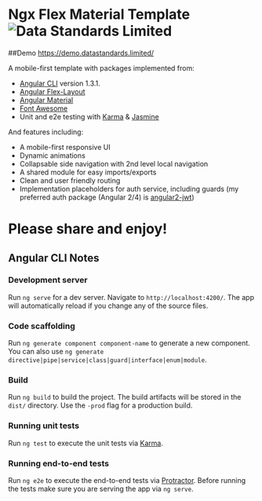 # Ngx Flex Material Template ![Data Standards Limited](https://datastandards.limited/ms-icon-310x310.png)

##Demo
https://demo.datastandards.limited/

A mobile-first template with packages implemented from:
- [Angular CLI](https://github.com/angular/angular-cli) version 1.3.1.
- [Angular Flex-Layout](https://github.com/angular/flex-layout)
- [Angular Material](https://material.angular.io)
- [Font Awesome](http://fontawesome.io/)
- Unit and e2e testing with [Karma](https://karma-runner.github.io) & [Jasmine](https://jasmine.github.io/)

And features including:
- A mobile-first responsive UI
- Dynamic animations
- Collapsable side navigation with 2nd level local navigation
- A shared module for easy imports/exports
- Clean and user friendly routing
- Implementation placeholders for auth service, including guards (my preferred auth package (Angular 2/4) is [angular2-jwt](https://github.com/auth0/angular2-jwt))

# Please share and enjoy!

## Angular CLI Notes

### Development server

Run `ng serve` for a dev server. Navigate to `http://localhost:4200/`. The app will automatically reload if you change any of the source files.

### Code scaffolding

Run `ng generate component component-name` to generate a new component. You can also use `ng generate directive|pipe|service|class|guard|interface|enum|module`.

### Build

Run `ng build` to build the project. The build artifacts will be stored in the `dist/` directory. Use the `-prod` flag for a production build.

### Running unit tests

Run `ng test` to execute the unit tests via [Karma](https://karma-runner.github.io).

### Running end-to-end tests

Run `ng e2e` to execute the end-to-end tests via [Protractor](http://www.protractortest.org/).
Before running the tests make sure you are serving the app via `ng serve`.
